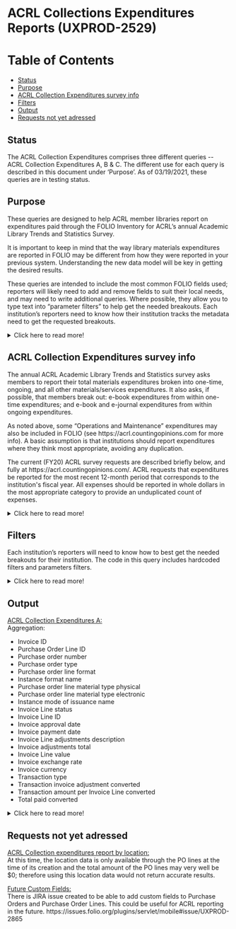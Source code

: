 # ACRL Collections Expenditures Reports  (UXPROD-2529)

Table of Contents
=================

  * [Status](#status)
  * [Purpose](#purpose)
  * [ACRL Collection Expenditures survey info](#survey)
  * [Filters](#filters)
  * [Output](#output)
  * [Requests not yet adressed](#requests)


## Status <a name="status"></a>
The ACRL Collection Expenditures comprises three different queries -- ACRL Collection Expenditures A, B & C. The different use for each query is described in this document under ‘Purpose’. As of 03/19/2021, these queries are in testing status. 
<p>
 
## Purpose <a name="purpose"></a>
These queries are designed to help ACRL member libraries report on expenditures paid through the FOLIO Inventory for ACRL’s annual Academic Library Trends and Statistics Survey. 
<p>
  It is important to keep in mind that the way library materials expenditures are reported in FOLIO may be different from how they were reported in your previous system. Understanding the new data model will be key in getting the desired results. 
 <p>
These queries are intended to include the most common FOLIO fields used; reporters will likely need to add and remove fields to suit their local needs, and may need to write additional queries.  Where possible, they allow you to type text into “parameter filters” to help get the needed breakouts. Each institution’s reporters need to know how their institution tracks the metadata need to get the requested breakouts.  
<p>
<details>
  <summary markdown="span">Click here to read more!</summary>  
  <br>
<p>
 Most expenditures tracked in library management systems are for materials or materials-related services.  However, some institutions might report some expenditures that are tracked in the FOLIO Inventory, in ACRL’s “Operations and Maintenance Expenses.”  Likewise, what institutions choose to include in ACRL’s “all other materials/services” may also vary.  So, each reporter will need to know how expenditures are handled at their institution. 
 <p>
  In FOLIO, only payments made at the Invoice Line level can be assigned a bibliographic format and order type through their corresponding purchase order lines.  However, FOLIO allows institutions to also make payments/adjustments at the Invoice level. For example, some may pay for shipping costs only at the Invoice level.  This report is broken into three parts to help address these differences.  Part C provides data for Invoice transactions/adjustments made directly at the Invoice level that are ‘Not prorated’, and therefore not distributed to the Invoice Lines total.  Part B provides payments made at the Invoice Line level, excluding any transactions/adjustments made directly at the Invoice level that are not prorated.  Part A provides a total of both, prorating any ‘un-prorated’ Invoice transactions/adjustments amount and distributing it to each Invoice Line based on the ratio of each Invoice Line amount in relation to the Invoice Lines total amount, per invoice. If an institution wants to break out service costs to be reported in “all other materials/services” or in “operations and maintenance expenses” (e.g., ill costs, shipping, or binding), and it tracks those expenses by fund (either at the invoice or the PO line level), the institution will need to build and run a separate query to isolate those costs, and remove them from the appropriate totals.
  <p>
  Please note that these queries make use of the Finance Transactions table to get the exact amounts spent.  This is because, in FOLIO, an invoice can be approved in a foreign currency, but the Finance Transactions table is the only place where the exchange rate calculations are presented (calculated without causing rounding problems). Exchange rate information can also be found in the Invoice Invoices table, but at this time, it should not be used to get exact totals since it carries only two digits. 
 <p> 
<ins>ACRL Collection Expenditures A:</ins>
<p>
This query reports on all FOLIO inventory expenditures, including un-prorated transactions/adjustments made at the Invoice level.  Expenditures are broken down by Invoice Lines.   The needed totals can be calculated by exporting your results to Excel or by using any other reporting tools of your choice, like Tableau. Transactions at the Invoice level that are "Prorated" are applied automatically to the Invoice Lines by the system. The prorate field specifies how the adjustment should be distributed.
The Invoice transactions/adjustments that are "Not prorated" and “in addition to” are not distributed to the Invoice Lines. In this case, the query adds the Invoice transactions/adjustments to each Invoice Line based on its ratio in relation to the Invoice Lines total amount. (See above)
 <P>
  For example, in this query, if an invoice adjustment is for shipping, is “Not Prorated”, and is “In addition to”, the cost will be distributed to each Invoice Line according to the ratio  calculated by the query. Therefore, the amount included in the report will include the amount for shipping. If your institution is recording shipping separately as an invoice adjustment and you do not want to include this invoice adjustment to your PO costs, then the option would be to record the adjustment as ‘Not prorated’ and use the ACRL Collection Expenditures B and the ACRL Collection Expenditures C jointly to get the total needed. 
<br>
<p>
<ins>ACRL Collection Expenditures B:</ins>
This query will return all transactions made at the Invoice Level that have not been distributed to any Invoice Line.   The needed totals will be calculated by exporting your results to excel or by using any other reporting tools of your choice, like Tableau.  As mentioned earlier, the ACRL Collection Expenditure B can be used in conjunction with the ACRL Collection Expenditures C to provide total material expenditures. 
<br>
<p>
 <ins>ACRL Collection Expenditures C:</ins>
This query will return all transactions made at the Invoice Level that have not been distributed to any Invoice Line.   The needed totals will be calculated by exporting your results to excel or by using any other reporting tools of your choice, like Tableau.  As mentioned earlier, the ACRL Collection Expenditure B can be used in conjunction with the ACRL Collection Expenditures C to provide total material expenditures; 
 <br>
 <h4>Relevant LDP/FOLIO documentation:</h4> 
 
 * API reference documentation for all modules located at:  https://dev.folio.org/reference/api/
 * Schema Spy has visual representation of tables at https://glintcore.net:8443/ldp/schemaspy/public/relationships.html
 * FOLIO raml parser: https://docs.google.com/spreadsheets/d/1m_Cq_GmZX37gJPEjVWt9eOLXskUjSLUb-8KapWj0SIw/edit#gid=24879874
 * Inventory Beta - Metadata Elements (being kept up to date by Charlotte): https://docs.google.com/spreadsheets/d/1RCZyXUA5rK47wZqfFPbiRM0xnw8WnMCcmlttT7B3VlI/edit#gid=952741439
 * LDP table relationships: https://glintcore.net:8443/ldp/schemaspy/public/relationships.html
 <p>
 The most current U.S. Association of College & Research Libraries (ACRL) survey documentation is available here: https://acrl.countingopinions.com/  Earlier documentation is available here: https://acrl.countingopinions.com/index.php?page_id=5

 <p> 
 </details>

 ## ACRL Collection Expenditures survey info<a name="survey"></a>
<p>
 The annual ACRL Academic Library Trends and Statistics survey asks members to report their total materials expenditures broken into one-time, ongoing, and all other materials/services expenditures.  It also asks, if possible, that members break out: e-book expenditures from within one-time expenditures; and e-book and e-journal expenditures from within ongoing expenditures.
 <p>
  As noted above, some “Operations and Maintenance” expenditures may also be included in FOLIO (see https://acrl.countingopinions.com for more info).  A basic assumption is that institutions should report expenditures where they think most appropriate, avoiding any duplication.
  <p>
 The current (FY20) ACRL survey requests are described briefly below, and fully at https://acrl.countingopinions.com/. ACRL requests that expenditures be reported for the most recent 12-month period that corresponds to the institution's fiscal year. All expenses should be reported in whole dollars in the most appropriate category to provide an unduplicated count of expenses. 
   
<details>
  <summary markdown="span">Click here to read more!</summary>  
  <br>
   <p>   
   
 
| Material/Services expenses  | Additional information |
| ------------- | ------------- |
| One-time purchase of books, serial backfiles, and other materials  | Include: onetime purchases of books, serials, and all other materials (electronic or 	physical, including locally held e-resources), purchased on a one-time basis.<br>Exclude: expenses for computer software used to support library operations or to link to external networks, and anything purchased on a subscription basis.
| E-books (20a)<br> (if available)<br> (subset of above): | Include:  expenditures for any e-books purchased on a one-time basis, including e-books purchases triggered through a PDA or DDA program. <br>Exclude: ongoing subscriptions to e-book packages; and deposit account money that hasn’t been expended yet.<br>Note: some vendor packages mix formats. If your library has such packages, you may want to indicate this measure is unavailable, or note that the count only includes those sold separately. |
| Ongoing commitments to subscriptions:  | Include: expenses for ongoing commitments for all formats, including serials and any other items committed to annually, including annual electronic platform or access 	fees. Expenditures for standing orders if possible.  |
| E-books (21a)<br> (if available)<br>(subset of above):| Include: ongoing subscriptions to ebook packages; include annual fees for e-book 	platforms. <br> Note: some vendor packages mix formats. If your library has such packages, you may want to indicate this measure is unavailable, or note that the count only includes those sold separately.|
| E-journals 21b <br> (if available)<br>(subset of above)::  | Include: expenses for e-journals purchased in an ongoing basis. See note above.  | 
| All other material/services cost  | ACRL is not fully prescriptive about what should be included in the category “all other materials/services expenditures”; it only indicates what these expenditures “may” include.  This is possibly because it may not be easy for members to break out these costs.  It may also be because some institutions do not consider the expenditures ACRL recommends as materials expenditures, but as other operating expenditures; and following local procedures, institutions may need or want to include them as other operating expenditures.  ACRL suggests that “all other materials/services” might include, e.g.: document delivery/interlibrary loan services; pay-per-view journal articles costs unless added to your collection; fees expended for short-term loans as part of a DDA or PDA programs; copyright fees and fees for database searches; and costs for bibliographic management systems (e.g., RefWorks).  See the ACRL documentation for more info.  Each institution will need to decide what is correct for them.  It is suggested data notes are provided if local practices differ. 

Note that the ACRL survey is aligned with the NCES Academic Library survey, so these measures can also be used for that survey.
<p>
ACRL requests that expenditures be reported for the most recent 12-month period that corresponds to the institution's fiscal year. All expenses should be reported in whole dollars in the most appropriate category to provide an unduplicated count of expenses. 
 <p>
   </details>
     <p>
 
  


## Filters <a name="filters"></a>
<p>
Each institution’s reporters will need to know how to best get the needed breakouts for their institution.  The code in this query includes hardcoded filters and parameters filters.
<details>
  <summary markdown="span">Click here to read more!</summary>  
   <h4>Hardcoded filters:</h4> 
 These are assumptions, located in the 'Where" clause.
 For this query, there is only one harcoded filter: Invoice lines with a status of ‘paid’
 <p>
  <h4>Parameter filters:</h4> 
 
 * Approval date: Select approval_date_start_date and approval_date_end_date (e.g., 2019-	01-01)
 * Payment Date (currently in development, should be added to these queries)
 * Order Type: Select “one-time” or “ongoing,” or leave blank for both
 * Order Format: Select “Electronic Resource,” “Physical Resource,” “P/E Mix” or leave 	blank for all)
 * Instance Format: Select e_resources vs physical. (eg. "computer-online resource" for electronic resources or "Physical Resource" for physical resources) 
 * Instance Mode of Issuance: Select “single unit”, “serial” etc.
 * Location: Location should be added later when a link will be created between Holdings and PO Lines.
 <p>
 
   </details>
 <p> 

## Output <a name="output"></a>
<ins>ACRL Collection Expenditures A:</ins>
<br>
 Aggregation:
 
* Invoice ID
* Purchase Order Line ID
* Purchase order number
* Purchase order type
* Purchase order line format
* Instance format name
* Purchase order line material type physical
* Purchase order line material type electronic
* Instance mode of issuance name
* Invoice Line status
* Invoice Line ID
* Invoice approval date
* Invoice payment date
* Invoice Line adjustments description
* Invoice adjustments total
* Invoice Line value
* Invoice exchange rate
* Invoice currency
* Transaction type
* Transaction invoice adjustment converted
* Transaction amount per Invoice Line converted
* Total paid converted

<p> 
 <details>
  <summary markdown="span">Click here to read more!</summary>  
  <br>
  
 <p> 
<ins>ACRL Collection Expenditures B:</ins>
 <br>
 Aggregation:
 
* Invoice ID
* Purchase Order Line ID
* Purchase order number
* Purchase order type
* Purchase order line format
* Instance format name
* Purchase order line material type physical
* Purchase order line material type electronic
* Instance mode of issuance name
* Invoice Line status
* Invoice Line ID
* Invoice approval date
* Invoice payment date 
* Invoice Line sub-total
* Invoice Line adjustments value
* Invoice Line adjustments description
* Invoice Line value
* Invoice exchange rate
* Invoice currency
* Transaction type
* Transaction amount per Invoice Line converted

 
 <ins>ACRL Collection Expenditures C:</ins>
<br>
Aggregation:
 
* Transaction ID
* Invoice approval date
* Invoice payment date
* Transaction source invoice ID
* Fiscal year code
* Transaction source Invoice Line ID
* Transaction amount
* Transaction currency
* Transaction type

 </details>

## Requests not yet adressed <a name="requests"></a>
<p>
 <ins>ACRL Collection expenditures report by location:</ins>
 <br>
At this time, the location data is only available through the PO lines at the time of its creation and the total amount of the PO lines may very well be $0; therefore using this location data would not return accurate results. <p>
 <ins>Future Custom Fields:</ins>
 <br>
There is JIRA issue created to be able to add custom fields to Purchase Orders and Purchase Order Lines. This could be useful for ACRL reporting in the future.
https://issues.folio.org/plugins/servlet/mobile#issue/UXPROD-2865



